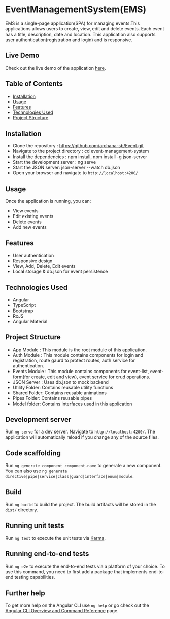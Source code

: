 
# EventManagementSystem(EMS)
EMS is a single-page application(SPA) for managing events.This applications allows users to create, view, edit and delete events. Each event has a title, description, date and location. This application also supports user authentication(registration and login) and is responsive.

## Live Demo
Check out the live demo of the application [here](https://<archana-sb>.github.io/EMS/).

## Table of Contents

- [Installation](#installation)
- [Usage](#usage)
- [Features](#features)
- [Technologies Used](#technologies-used)
- [Project Structure](#project-structure)


## Installation

- Clone the repository : https://github.com/archana-sb/Event.git
- Navigate to the project directory : cd event-management-system
- Install the dependencies : npm install, npm install -g json-server
- Start the development server : ng serve
- Start the JSON server: json-server --watch db.json
- Open your browser and navigate to `http://localhost:4200/`

## Usage

Once the application is running, you can:
- View events
- Edit existing events
- Delete events
- Add new events

## Features

- User authentication
- Responsive design
- View, Add, Delete, Edit events
- Local storage & db.json for event persistence

## Technologies Used

- Angular
- TypeScript
- Bootstrap
- RxJS
- Angular Material


## Project Structure
- App Module : This module is the root module of this application.
- Auth Module : This module contains components for login and registration, route gaurd to protect routes, auth service for authentication.
- Events Module : This module contains components for event-list, event-form(for create, edit and view), event service for crud operations.
- JSON Server : Uses db.json to mock backend
- Utility Folder: Contains reusable utility functions
- Shared Folder: Contains reusable animations
- Pipes Folder: Contains reusable pipes
- Model folder: Contains interfaces used in this application


## Development server

Run `ng serve` for a dev server. Navigate to `http://localhost:4200/`. The application will automatically reload if you change any of the source files.

## Code scaffolding

Run `ng generate component component-name` to generate a new component. You can also use `ng generate directive|pipe|service|class|guard|interface|enum|module`.

## Build

Run `ng build` to build the project. The build artifacts will be stored in the `dist/` directory.

## Running unit tests

Run `ng test` to execute the unit tests via [Karma](https://karma-runner.github.io).

## Running end-to-end tests

Run `ng e2e` to execute the end-to-end tests via a platform of your choice. To use this command, you need to first add a package that implements end-to-end testing capabilities.

## Further help

To get more help on the Angular CLI use `ng help` or go check out the [Angular CLI Overview and Command Reference](https://angular.dev/tools/cli) page.





